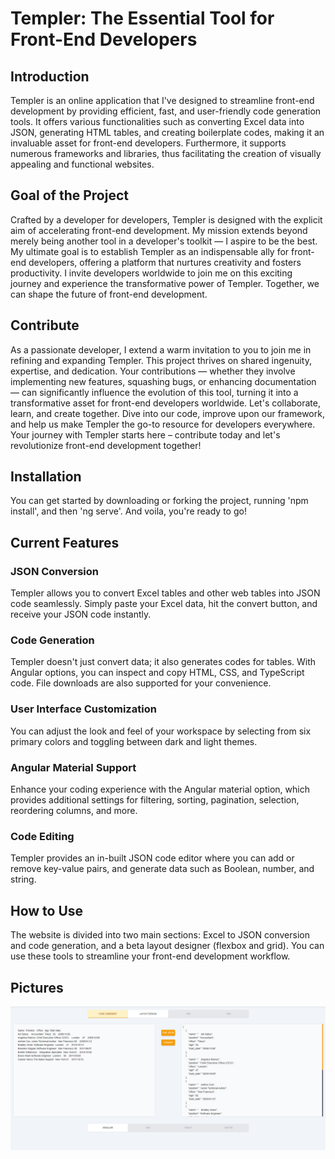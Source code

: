 # Templer: The Essential Tool for Front-End Developers

## Introduction
Templer is an online application that I've designed to streamline front-end development by providing efficient, fast, and user-friendly code generation tools. It offers various functionalities such as converting Excel data into JSON, generating HTML tables, and creating boilerplate codes, making it an invaluable asset for front-end developers. Furthermore, it supports numerous frameworks and libraries, thus facilitating the creation of visually appealing and functional websites.

## Goal of the Project
Crafted by a developer for developers, Templer is designed with the explicit aim of accelerating front-end development. My mission extends beyond merely being another tool in a developer's toolkit — I aspire to be the best. My ultimate goal is to establish Templer as an indispensable ally for front-end developers, offering a platform that nurtures creativity and fosters productivity. I invite developers worldwide to join me on this exciting journey and experience the transformative power of Templer. Together, we can shape the future of front-end development.

## Contribute
As a passionate developer, I extend a warm invitation to you to join me in refining and expanding Templer. This project thrives on shared ingenuity, expertise, and dedication. Your contributions — whether they involve implementing new features, squashing bugs, or enhancing documentation — can significantly influence the evolution of this tool, turning it into a transformative asset for front-end developers worldwide. Let's collaborate, learn, and create together. Dive into our code, improve upon our framework, and help us make Templer the go-to resource for developers everywhere. Your journey with Templer starts here – contribute today and let's revolutionize front-end development together!

## Installation
You can get started by downloading or forking the project, running 'npm install', and then 'ng serve'. And voila, you're ready to go!

## Current Features

### JSON Conversion
Templer allows you to convert Excel tables and other web tables into JSON code seamlessly. Simply paste your Excel data, hit the convert button, and receive your JSON code instantly.

### Code Generation
Templer doesn't just convert data; it also generates codes for tables. With Angular options, you can inspect and copy HTML, CSS, and TypeScript code. File downloads are also supported for your convenience.

### User Interface Customization
You can adjust the look and feel of your workspace by selecting from six primary colors and toggling between dark and light themes.

### Angular Material Support
Enhance your coding experience with the Angular material option, which provides additional settings for filtering, sorting, pagination, selection, reordering columns, and more.

### Code Editing
Templer provides an in-built JSON code editor where you can add or remove key-value pairs, and generate data such as Boolean, number, and string. 

## How to Use
The website is divided into two main sections: Excel to JSON conversion and code generation, and a beta layout designer (flexbox and grid). You can use these tools to streamline your front-end development workflow.

## Pictures
![Templer.io Screenshot](./src/assets/ReadMe/1.png)

